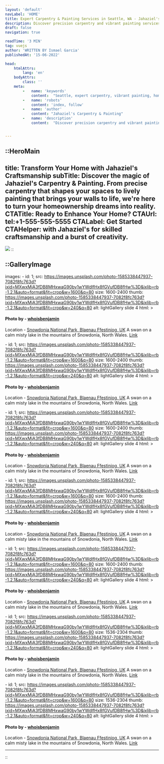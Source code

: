 ```yaml
---
layout: 'default'
navLabel: 'HOME'
title: Expert Carpentry & Painting Services in Seattle, WA - Jahaziel's
description: Discover precision carpentry and vibrant painting services in Seattle. Jahaziel's, your trusted partner in home enhancement.
draft: false
navigation: true

readTime: '3 MIN'
tag: vuejs
author: 'WRITTEN BY Ismael Garcia'
publishedAt: '15-06-2022'

head:
    htmlAttrs:
        lang: 'en'
    bodyAttrs:
        class: ''
    meta:
        -   name: 'keywords'
            content:  "Seattle, expert carpentry, vibrant painting, home enhancement, residential services, Jahaziel's Carpentry & Painting"
        -   name: 'robots'
            content: 'index, follow'
        -   name: 'author'
            content: "Jahaziel's Carpentry & Painting"
        -   name: 'description'
            content:  "Discover precision carpentry and vibrant painting services in Seattle. Jahaziel's, your trusted partner in home enhancement."


---
```


::HeroMain
---
title: Transform Your Home with Jahaziel's Craftsmanship
subTitle: Discover the magic of Jahaziel's Carpentry & Painting. From precise carpentry  that shapes your spaces to lively painting that brings your walls to life, we're here to turn your homeownership dreams into reality.
CTATitle: Ready to Enhance Your Home?
CTAUrl: tel:+1-555-555-5555
CTALabel: Get Started
CTAHelper: with Jahaziel's for skilled craftsmanship and a burst of creativity.
---
<img class="grow" src="/img/nav_image_1.png" />
::



::GalleryImage
---
images:
    - 
        id: 1;
        src: https://images.unsplash.com/photo-1585338447937-7082f8fc763d?ixid=MXwxMjA3fDB8MHxwaG90by1wYWdlfHx8fGVufDB8fHw%3D&ixlib=rb-1.2.1&auto=format&fit=crop&w=1600&q=80
        size: 1600-2400
        thumb: https://images.unsplash.com/photo-1585338447937-7082f8fc763d?ixid=MXwxMjA3fDB8MHxwaG90by1wYWdlfHx8fGVufDB8fHw%3D&ixlib=rb-1.2.1&auto=format&fit=crop&w=240&q=80
        alt: lightGallery slide  4
        html: > 
                <h4>Photo by - <a href='https://unsplash.com/@whoisbenjamin' >whoisbenjamin</a></h4>
                <p>Location - <a href='https://unsplash.com/s/photos/ciuca%C8%99-peak%2C-romania'>Snowdonia National Park, Blaenau Ffestiniog, UK</a> 
                A swan on a calm misty lake in the mountains of Snowdonia, North Wales. <a href='https://unsplash.com/photos/9V6EkAoTWJM'>Link</a> </p>
    - 
        id: 1;
        src: https://images.unsplash.com/photo-1585338447937-7082f8fc763d?ixid=MXwxMjA3fDB8MHxwaG90by1wYWdlfHx8fGVufDB8fHw%3D&ixlib=rb-1.2.1&auto=format&fit=crop&w=1600&q=80
        size: 1600-2400
        thumb: https://images.unsplash.com/photo-1585338447937-7082f8fc763d?ixid=MXwxMjA3fDB8MHxwaG90by1wYWdlfHx8fGVufDB8fHw%3D&ixlib=rb-1.2.1&auto=format&fit=crop&w=240&q=80
        alt: lightGallery slide  4
        html: > 
                <h4>Photo by - <a href='https://unsplash.com/@whoisbenjamin' >whoisbenjamin</a></h4>
                <p>Location - <a href='https://unsplash.com/s/photos/ciuca%C8%99-peak%2C-romania'>Snowdonia National Park, Blaenau Ffestiniog, UK</a> 
                A swan on a calm misty lake in the mountains of Snowdonia, North Wales. <a href='https://unsplash.com/photos/9V6EkAoTWJM'>Link</a> </p>
    - 
        id: 1;
        src: https://images.unsplash.com/photo-1585338447937-7082f8fc763d?ixid=MXwxMjA3fDB8MHxwaG90by1wYWdlfHx8fGVufDB8fHw%3D&ixlib=rb-1.2.1&auto=format&fit=crop&w=1600&q=80
        size: 1600-2400
        thumb: https://images.unsplash.com/photo-1585338447937-7082f8fc763d?ixid=MXwxMjA3fDB8MHxwaG90by1wYWdlfHx8fGVufDB8fHw%3D&ixlib=rb-1.2.1&auto=format&fit=crop&w=240&q=80
        alt: lightGallery slide  4
        html: > 
                <h4>Photo by - <a href='https://unsplash.com/@whoisbenjamin' >whoisbenjamin</a></h4>
                <p>Location - <a href='https://unsplash.com/s/photos/ciuca%C8%99-peak%2C-romania'>Snowdonia National Park, Blaenau Ffestiniog, UK</a> 
                A swan on a calm misty lake in the mountains of Snowdonia, North Wales. <a href='https://unsplash.com/photos/9V6EkAoTWJM'>Link</a> </p>
    - 
        id: 1;
        src: https://images.unsplash.com/photo-1585338447937-7082f8fc763d?ixid=MXwxMjA3fDB8MHxwaG90by1wYWdlfHx8fGVufDB8fHw%3D&ixlib=rb-1.2.1&auto=format&fit=crop&w=1600&q=80
        size: 1600-2400
        thumb: https://images.unsplash.com/photo-1585338447937-7082f8fc763d?ixid=MXwxMjA3fDB8MHxwaG90by1wYWdlfHx8fGVufDB8fHw%3D&ixlib=rb-1.2.1&auto=format&fit=crop&w=240&q=80
        alt: lightGallery slide  4
        html: > 
                <h4>Photo by - <a href='https://unsplash.com/@whoisbenjamin' >whoisbenjamin</a></h4>
                <p>Location - <a href='https://unsplash.com/s/photos/ciuca%C8%99-peak%2C-romania'>Snowdonia National Park, Blaenau Ffestiniog, UK</a> 
                A swan on a calm misty lake in the mountains of Snowdonia, North Wales. <a href='https://unsplash.com/photos/9V6EkAoTWJM'>Link</a> </p>
    - 
        id: 1;
        src: https://images.unsplash.com/photo-1585338447937-7082f8fc763d?ixid=MXwxMjA3fDB8MHxwaG90by1wYWdlfHx8fGVufDB8fHw%3D&ixlib=rb-1.2.1&auto=format&fit=crop&w=1600&q=80
        size: 1600-2400
        thumb: https://images.unsplash.com/photo-1585338447937-7082f8fc763d?ixid=MXwxMjA3fDB8MHxwaG90by1wYWdlfHx8fGVufDB8fHw%3D&ixlib=rb-1.2.1&auto=format&fit=crop&w=240&q=80
        alt: lightGallery slide  4
        html: > 
                <h4>Photo by - <a href='https://unsplash.com/@whoisbenjamin' >whoisbenjamin</a></h4>
                <p>Location - <a href='https://unsplash.com/s/photos/ciuca%C8%99-peak%2C-romania'>Snowdonia National Park, Blaenau Ffestiniog, UK</a> 
                A swan on a calm misty lake in the mountains of Snowdonia, North Wales. <a href='https://unsplash.com/photos/9V6EkAoTWJM'>Link</a> </p>
    - 
        id: 1;
        src: https://images.unsplash.com/photo-1585338447937-7082f8fc763d?ixid=MXwxMjA3fDB8MHxwaG90by1wYWdlfHx8fGVufDB8fHw%3D&ixlib=rb-1.2.1&auto=format&fit=crop&w=1600&q=80
        size: 1536-2304
        thumb: https://images.unsplash.com/photo-1585338447937-7082f8fc763d?ixid=MXwxMjA3fDB8MHxwaG90by1wYWdlfHx8fGVufDB8fHw%3D&ixlib=rb-1.2.1&auto=format&fit=crop&w=240&q=80
        alt: lightGallery slide  4
        html: > 
                <h4>Photo by - <a href='https://unsplash.com/@whoisbenjamin' >whoisbenjamin</a></h4>
                <p>Location - <a href='https://unsplash.com/s/photos/ciuca%C8%99-peak%2C-romania'>Snowdonia National Park, Blaenau Ffestiniog, UK</a> 
                A swan on a calm misty lake in the mountains of Snowdonia, North Wales. <a href='https://unsplash.com/photos/9V6EkAoTWJM'>Link</a> </p>
    - 
        id: 1;
        src: https://images.unsplash.com/photo-1585338447937-7082f8fc763d?ixid=MXwxMjA3fDB8MHxwaG90by1wYWdlfHx8fGVufDB8fHw%3D&ixlib=rb-1.2.1&auto=format&fit=crop&w=1600&q=80
        size: 1536-2304
        thumb: https://images.unsplash.com/photo-1585338447937-7082f8fc763d?ixid=MXwxMjA3fDB8MHxwaG90by1wYWdlfHx8fGVufDB8fHw%3D&ixlib=rb-1.2.1&auto=format&fit=crop&w=240&q=80
        alt: lightGallery slide  4
        html: > 
                <h4>Photo by - <a href='https://unsplash.com/@whoisbenjamin' >whoisbenjamin</a></h4>
                <p>Location - <a href='https://unsplash.com/s/photos/ciuca%C8%99-peak%2C-romania'>Snowdonia National Park, Blaenau Ffestiniog, UK</a> 
                A swan on a calm misty lake in the mountains of Snowdonia, North Wales. <a href='https://unsplash.com/photos/9V6EkAoTWJM'>Link</a> </p>
    
---
::



